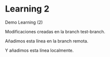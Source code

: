 # Learning 2
Demo Learning (2)

Modificaciones creadas en la branch test-branch.

Añadimos esta línea en la branch remota.

Y añadimos esta línea localmente.

